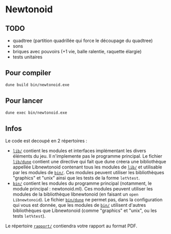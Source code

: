 # Newtonoid

## TODO

- quadtree (partition quadrillée qui force le découpage du quadtree)
- sons
- briques avec pouvoirs (+1 vie, balle ralentie, raquette élargie)
- tests unitaires

## Pour compiler

```bash
dune build bin/newtonoid.exe
```

## Pour lancer

```bash
dune exec bin/newtonoid.exe
```

## Infos

Le code est decoupé en 2 répertoires :

- [`lib/`](./lib/) contient les modules et interfaces implémentant les divers
  éléments du jeu. Il n'implemente pas le programme principal. Le fichier
  [`lib/dune`](./lib/dune) contient une directive qui fait que dune créera une
  bibliothèque appellée Libnewtonoid contenant tous les modules de
  [`lib/`](./lib/) et utilisable par les modules de [`bin/`](./bin/). Ces
  modules peuvent utiliser les bibliothèques "graphics" et "unix" ainsi que les
  tests de la forme `let%test`.
- [`bin/`](./bin/) contient les modules du programme principal (notamment, le
  module principal : newtonoid.ml). Ces modules peuvent utiliser les modules de
  la bibliothèque libnewtonoid (en faisant un `open Libnewtonoid`). Le fichier
  [`bin/dune`](./bin/dune) ne permet pas, dans la configuration qui vous est
  donnée, que les modules de [`bin/`](./bin/) utilisent d'autres bibliothèques
  que Libnewtonoid (comme "graphics" et "unix", ou les tests `let%test`).

Le répertoire [`rapport/`](./rapport/) contiendra votre rapport au format PDF.

